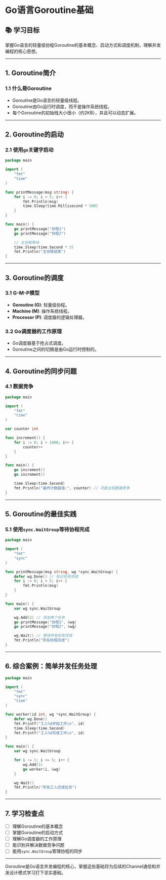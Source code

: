 # Go语言Goroutine基础

## 📚 学习目标
掌握Go语言的轻量级协程Goroutine的基本概念、启动方式和调度机制，理解并发编程的核心思想。

---

## 1. Goroutine简介

### 1.1 什么是Goroutine
- Goroutine是Go语言的轻量级线程。
- Goroutine由Go运行时调度，而不是操作系统线程。
- 每个Goroutine的初始栈大小很小（约2KB），并且可以动态扩展。

---

## 2. Goroutine的启动

### 2.1 使用`go`关键字启动
```go
package main

import (
    "fmt"
    "time"
)

func printMessage(msg string) {
    for i := 0; i < 5; i++ {
        fmt.Println(msg)
        time.Sleep(time.Millisecond * 500)
    }
}

func main() {
    go printMessage("协程1")
    go printMessage("协程2")

    // 主协程等待
    time.Sleep(time.Second * 3)
    fmt.Println("主协程结束")
}
```

---

## 3. Goroutine的调度

### 3.1 G-M-P模型
- **Goroutine (G)**: 轻量级协程。
- **Machine (M)**: 操作系统线程。
- **Processor (P)**: 调度器的逻辑处理器。

### 3.2 Go调度器的工作原理
- Go调度器基于抢占式调度。
- Goroutine之间的切换是由Go运行时控制的。

---

## 4. Goroutine的同步问题

### 4.1 数据竞争
```go
package main

import (
    "fmt"
    "time"
)

var counter int

func increment() {
    for i := 0; i < 1000; i++ {
        counter++
    }
}

func main() {
    go increment()
    go increment()

    time.Sleep(time.Second)
    fmt.Println("最终计数器值:", counter) // 可能出现数据竞争
}
```

---

## 5. Goroutine的最佳实践

### 5.1 使用`sync.WaitGroup`等待协程完成
```go
package main

import (
    "fmt"
    "sync"
)

func printMessage(msg string, wg *sync.WaitGroup) {
    defer wg.Done() // 标记任务完成
    for i := 0; i < 5; i++ {
        fmt.Println(msg)
    }
}

func main() {
    var wg sync.WaitGroup

    wg.Add(2) // 添加两个任务
    go printMessage("协程1", &wg)
    go printMessage("协程2", &wg)

    wg.Wait() // 等待所有任务完成
    fmt.Println("所有协程完成")
}
```

---

## 6. 综合案例：简单并发任务处理
```go
package main

import (
    "fmt"
    "sync"
    "time"
)

func worker(id int, wg *sync.WaitGroup) {
    defer wg.Done()
    fmt.Printf("工人%d开始工作\n", id)
    time.Sleep(time.Second)
    fmt.Printf("工人%d完成工作\n", id)
}

func main() {
    var wg sync.WaitGroup

    for i := 1; i <= 5; i++ {
        wg.Add(1)
        go worker(i, &wg)
    }

    wg.Wait()
    fmt.Println("所有工人完成任务")
}
```

---

## 7. 学习检查点

- [ ] 理解Goroutine的基本概念
- [ ] 掌握Goroutine的启动方式
- [ ] 理解Go调度器的工作原理
- [ ] 能识别并解决数据竞争问题
- [ ] 能用`sync.WaitGroup`管理协程的同步

---

Goroutine是Go语言并发编程的核心，掌握这些基础将为后续的Channel通信和并发设计模式学习打下坚实基础。
